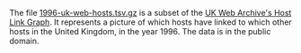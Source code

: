 The file [1996-uk-web-hosts.tsv.gz](https://github.com/rsimon/scala-force-layout/blob/master/src/test/resources/examples/1996-uk-web-hosts.tsv.gz)
is a subset of the [UK Web Archive's Host Link Graph](http://data.webarchive.org.uk/opendata/ukwa.ds.2/host-linkage/). It represents a picture of
which hosts have linked to which other hosts in the United Kingdom, in the year 1996. The data is in the public domain.